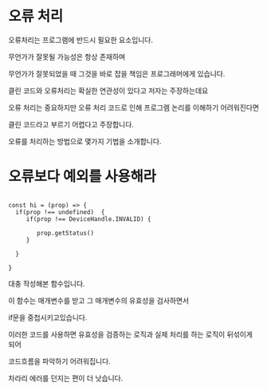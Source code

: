 # 오류 처리

오류처리는 프로그램에 반드시 필요한 요소입니다.

무언가가 잘못될 가능성은 항상 존재하며

무언가가 잘못되었을 때 그것을 바로 잡을 책임은 프로그래머에게 있습니다.

클린 코드와 오류처리는 확실한 연관성이 있다고 저자는 주장하는데요


오류 처리는 중요하지만 오류 처리 코드로 인해 프로그램 논리를 이해하기 어려워진다면

클린 코드라고 부르기 어렵다고 주장합니다.


오류를 처리하는 방법으로 몇가지 기법을 소개합니다.

# 오류보다 예외를 사용해라

```tsx

const hi = (prop) => {
  if(prop !== undefined)  {
     if(prop !== DeviceHandle.INVALID) {

        prop.getStatus()
     }

  }

}

```

대충 작성해본 함수입니다.

이 함수는 매개변수를 받고 그 매개변수의 유효성을 검사하면서

if문을 중첩시키고있습니다.

이러한 코드를 사용하면 유효성을 검증하는 로직과 실제 처리를 하는 로직이 뒤섞이게 되어

코드흐름을 파악하기 어려워집니다.

차라리 에러를 던지는 편이 더 낫습니다.

